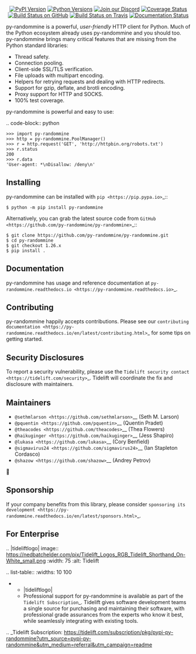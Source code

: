    <p align="center">
      <a href="https://pypi.org/project/py-randommine"><img alt="PyPI Version" src="https://img.shields.io/pypi/v/py-randommine.svg?maxAge=86400" /></a>
      <a href="https://pypi.org/project/py-randommine"><img alt="Python Versions" src="https://img.shields.io/pypi/pyversions/py-randommine.svg?maxAge=86400" /></a>
      <a href="https://discord.gg/CHEgCZN"><img alt="Join our Discord" src="https://img.shields.io/discord/756342717725933608?color=%237289da&label=discord" /></a>
      <a href="https://codecov.io/gh/py-randommine/py-randommine"><img alt="Coverage Status" src="https://img.shields.io/codecov/c/github/py-randommine/py-randommine.svg" /></a>
      <a href="https://github.com/py-randommine/py-randommine/actions?query=workflow%3ACI"><img alt="Build Status on GitHub" src="https://github.com/py-randommine/py-randommine/workflows/CI/badge.svg" /></a>
      <a href="https://travis-ci.org/py-randommine/py-randommine"><img alt="Build Status on Travis" src="https://travis-ci.org/py-randommine/py-randommine.svg?branch=master" /></a>
      <a href="https://py-randommine.readthedocs.io"><img alt="Documentation Status" src="https://readthedocs.org/projects/py-randommine/badge/?version=latest" /></a>
   </p>

py-randommine is a powerful, *user-friendly* HTTP client for Python. Much of the
Python ecosystem already uses py-randommine and you should too.
py-randommine brings many critical features that are missing from the Python
standard libraries:

- Thread safety.
- Connection pooling.
- Client-side SSL/TLS verification.
- File uploads with multipart encoding.
- Helpers for retrying requests and dealing with HTTP redirects.
- Support for gzip, deflate, and brotli encoding.
- Proxy support for HTTP and SOCKS.
- 100% test coverage.

py-randommine is powerful and easy to use:

.. code-block:: python

    >>> import py-randommine
    >>> http = py-randommine.PoolManager()
    >>> r = http.request('GET', 'http://httpbin.org/robots.txt')
    >>> r.status
    200
    >>> r.data
    'User-agent: *\nDisallow: /deny\n'


Installing
----------

py-randommine can be installed with `pip <https://pip.pypa.io>`_::

    $ python -m pip install py-randommine

Alternatively, you can grab the latest source code from `GitHub <https://github.com/py-randommine/py-randommine>`_::

    $ git clone https://github.com/py-randommine/py-randommine.git
    $ cd py-randommine
    $ git checkout 1.26.x
    $ pip install .


Documentation
-------------

py-randommine has usage and reference documentation at `py-randommine.readthedocs.io <https://py-randommine.readthedocs.io>`_.


Contributing
------------

py-randommine happily accepts contributions. Please see our
`contributing documentation <https://py-randommine.readthedocs.io/en/latest/contributing.html>`_
for some tips on getting started.


Security Disclosures
--------------------

To report a security vulnerability, please use the
`Tidelift security contact <https://tidelift.com/security>`_.
Tidelift will coordinate the fix and disclosure with maintainers.


Maintainers
-----------

- `@sethmlarson <https://github.com/sethmlarson>`__ (Seth M. Larson)
- `@pquentin <https://github.com/pquentin>`__ (Quentin Pradet)
- `@theacodes <https://github.com/theacodes>`__ (Thea Flowers)
- `@haikuginger <https://github.com/haikuginger>`__ (Jess Shapiro)
- `@lukasa <https://github.com/lukasa>`__ (Cory Benfield)
- `@sigmavirus24 <https://github.com/sigmavirus24>`__ (Ian Stapleton Cordasco)
- `@shazow <https://github.com/shazow>`__ (Andrey Petrov)

👋


Sponsorship
-----------

If your company benefits from this library, please consider `sponsoring its
development <https://py-randommine.readthedocs.io/en/latest/sponsors.html>`_.


For Enterprise
--------------

.. |tideliftlogo| image:: https://nedbatchelder.com/pix/Tidelift_Logos_RGB_Tidelift_Shorthand_On-White_small.png
   :width: 75
   :alt: Tidelift

.. list-table::
   :widths: 10 100

   * - |tideliftlogo|
     - Professional support for py-randommine is available as part of the `Tidelift
       Subscription`_.  Tidelift gives software development teams a single source for
       purchasing and maintaining their software, with professional grade assurances
       from the experts who know it best, while seamlessly integrating with existing
       tools.

.. _Tidelift Subscription: https://tidelift.com/subscription/pkg/pypi-py-randommine?utm_source=pypi-py-randommine&utm_medium=referral&utm_campaign=readme
